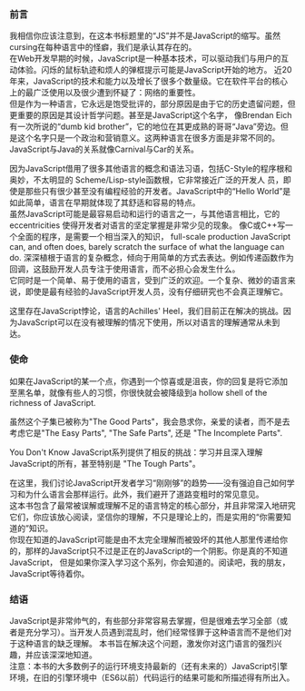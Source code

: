 ### 前言
我相信你应该注意到，在这本书标题里的“JS”并不是JavaScript的缩写。虽然cursing在每种语言中的怪癖，我们是承认其存在的。  <br>
在Web开发早期的时候，JavaScript是一种基本技术，可以驱动我们与用户的互动体验。闪烁的鼠标轨迹和烦人的弹框提示可能是JavaScript开始的地方。
近20年来，JavaScript的技术和能力以及增长了很多个数量级。它在软件平台的核心上的最广泛使用以及很少遭到怀疑了：网络的重要性。  <br>
但是作为一种语言，它永远是饱受批评的，部分原因是由于它的历史遗留问题，但更重要的原因是其设计哲学问题。甚至是JavaScript这个名字，
像Brendan Eich有一次所说的“dumb kid brother”，它的地位在其更成熟的哥哥“Java”旁边。但是这个名字只是一个政治和营销意义。这两种语言在很多方面是非常不同的。
JavaScript与Java的关系就像Carnival与Car的关系。    <br>

因为JavaScript借用了很多其他语言的概念和语法习语，包括C-Style的程序根和奥妙，不太明显的 Scheme/Lisp-style函数根，它非常接近广泛的开发人
员，即使是那些只有很少甚至没有编程经验的开发者。JavaScript中的“Hello World”是如此简单，语言在早期就体现了其舒适和容易的特点。  <br>
虽然JavaScript可能是最容易启动和运行的语言之一，与其他语言相比，它的eccentricities 使得开发者对语言的坚定掌握是非常少见的现象。
像C或C++写一个全面的程序，是需要一个相当深入的知识， full-scale production JavaScript can, and often does, barely scratch the surface of what the language can do.
深深植根于语言的复杂概念，倾向于用简单的方式去表达。例如传递函数作为回调，这鼓励开发人员专注于使用语言，而不必担心会发生什么。   <br>
它同时是一个简单、易于使用的语言，受到广泛的欢迎。一个复杂、微妙的语言来说，即使是最有经验的JavaScript开发人员，没有仔细研究也不会真正理解它。
<br>

这里存在JavaScript悖论，语言的Achilles' Heel，我们目前正在解决的挑战。因为JavaScript可以在没有被理解的情况下使用，所以对语言的理解通常从未到达。

### 使命
如果在JavaScript的某一个点，你遇到一个惊喜或是沮丧，你的回复是将它添加至黑名单，就像有些人的习惯，你很快就会被降级到a hollow shell of the richness of JavaScript.   <br>

虽然这个子集已被称为"The Good Parts"，我会恳求你，亲爱的读者，而不是去考虑它是"The Easy Parts", "The Safe Parts", 还是 "The Incomplete Parts".   <br>


You Don't Know JavaScript系列提供了相反的挑战：学习并且深入理解JavaScript的所有，甚至特别是 "The Tough Parts"。   <br>

在这里，我们讨论JavaScript开发者学习“刚刚够”的趋势——没有强迫自己如何学习和为什么语言会那样运行。此外，我们避开了道路变粗时的常见意见。  <br>
这本书包含了最常被误解或理解不足的语言特定的核心部分，并且非常深入地研究它们，你应该放心阅读，坚信你的理解，不只是理论上的，而是实用的“你需要知道的”知识。   <br>
你现在知道的JavaScript可能是由不太完全理解而被毁坏的其他人那里传递给你的，那样的JavaScript只不过是正在的JavaScript的一个阴影。你是真的不知道JavaScript，
但是如果你深入学习这个系列，你会知道的。阅读吧，我的朋友，JavaScript等待着你。   <br>

### 结语

JavaScript是非常帅气的，有些部分非常容易去掌握，但是很难去学习全部（或者是充分学习）。当开发人员遇到混乱时，他们经常怪罪于这种语言而不是他们对于这种语言的缺乏理解。
本书旨在解决这个问题，激发你对这门语言的强烈兴趣，并应该深深地知道。
<br>
注意：本书的大多数例子的运行环境支持最新的（还有未来的）JavaScript引擎环境，在旧的引擎环境中（ES6以前）代码运行的结果可能和所描述得有所出入。
